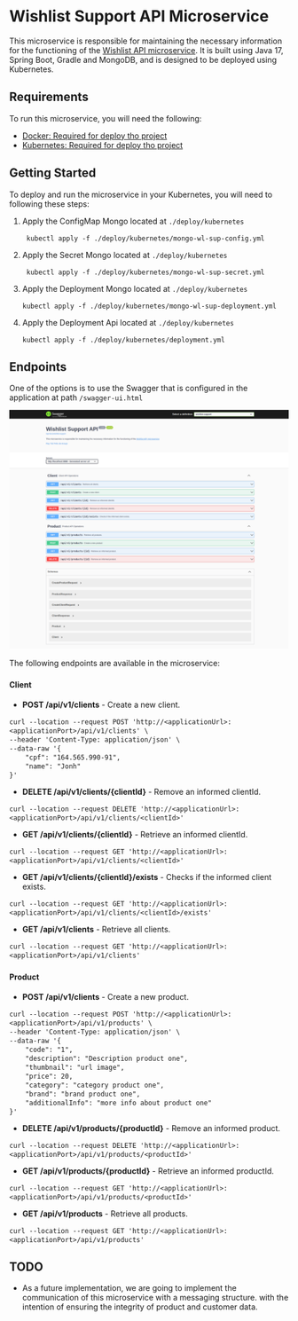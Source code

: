 # Wishlist Support API Microservice
This microservice is responsible for maintaining the necessary information for the functioning of the [Wishlist API microservice](https://github.com/raytotti/wishlist). It is built using Java 17, Spring Boot, Gradle and MongoDB, and is designed to be deployed using Kubernetes.

## Requirements

To run this microservice, you will need the following:

* [Docker: Required for deploy tho project](https://www.docker.com/)
* [Kubernetes: Required for deploy tho project](https://kubernetes.io/)

## Getting Started
To deploy and run the microservice in your Kubernetes, you will need to following these steps:

1. Apply the ConfigMap Mongo located at `./deploy/kubernetes`
    ```shell
     kubectl apply -f ./deploy/kubernetes/mongo-wl-sup-config.yml
   ```
2. Apply the Secret Mongo located at `./deploy/kubernetes`
    ```shell
     kubectl apply -f ./deploy/kubernetes/mongo-wl-sup-secret.yml
   ```
3. Apply the Deployment Mongo located at `./deploy/kubernetes`
    ```shell
   kubectl apply -f ./deploy/kubernetes/mongo-wl-sup-deployment.yml
   ```
4. Apply the Deployment Api located at `./deploy/kubernetes`
   ```shell
   kubectl apply -f ./deploy/kubernetes/deployment.yml
   ```
   
## Endpoints
One of the options is to use the Swagger that is configured in the application at path `/swagger-ui.html`

![Swagger](docs/swagger.png)

The following endpoints are available in the microservice:

###
#### Client
* **POST /api/v1/clients** - Create a new client.
```shell
curl --location --request POST 'http://<applicationUrl>:<applicationPort>/api/v1/clients' \
--header 'Content-Type: application/json' \
--data-raw '{
    "cpf": "164.565.990-91",
    "name": "Jonh"
}'
```
* **DELETE /api/v1/clients/{clientId}** - Remove an informed clientId.
```shell
curl --location --request DELETE 'http://<applicationUrl>:<applicationPort>/api/v1/clients/<clientId>'
```
* **GET /api/v1/clients/{clientId}** - Retrieve an informed clientId.
```shell
curl --location --request GET 'http://<applicationUrl>:<applicationPort>/api/v1/clients/<clientId>'
```
* **GET /api/v1/clients/{clientId}/exists** - Checks if the informed client exists.
```shell
curl --location --request GET 'http://<applicationUrl>:<applicationPort>/api/v1/clients/<clientId>/exists'
```
* **GET /api/v1/clients** - Retrieve all clients.
```shell
curl --location --request GET 'http://<applicationUrl>:<applicationPort>/api/v1/clients'
```

###
#### Product
* **POST /api/v1/clients** - Create a new product.
```shell
curl --location --request POST 'http://<applicationUrl>:<applicationPort>/api/v1/products' \
--header 'Content-Type: application/json' \
--data-raw '{
    "code": "1",
    "description": "Description product one",
    "thumbnail": "url image",
    "price": 20,
    "category": "category product one",
    "brand": "brand product one",
    "additionalInfo": "more info about product one"
}'
```
* **DELETE /api/v1/products/{productId}** - Remove an informed product.
```shell
curl --location --request DELETE 'http://<applicationUrl>:<applicationPort>/api/v1/products/<productId>'
```
* **GET /api/v1/products/{productId}** - Retrieve an informed productId.
```shell
curl --location --request GET 'http://<applicationUrl>:<applicationPort>/api/v1/products/<productId>'
```
* **GET /api/v1/products** - Retrieve all products.
```shell
curl --location --request GET 'http://<applicationUrl>:<applicationPort>/api/v1/products'
```

## TODO
* As a future implementation, we are going to implement the communication of this microservice with a messaging structure. with the intention of ensuring the integrity of product and customer data.
